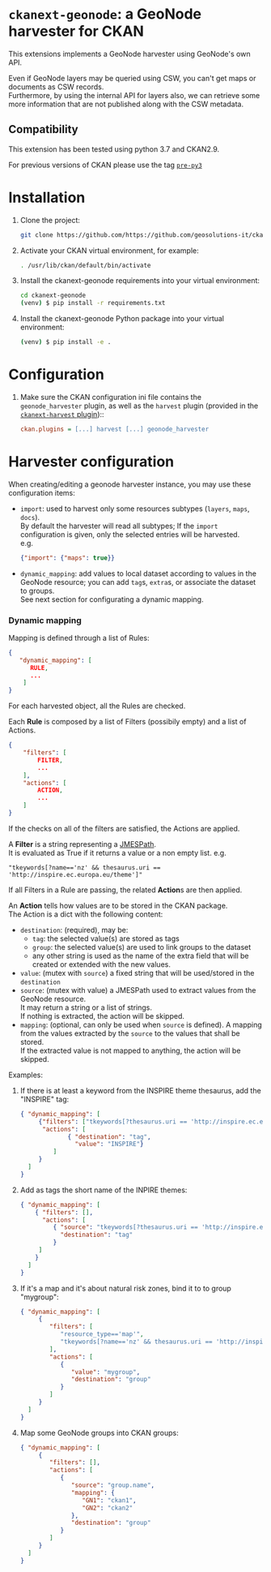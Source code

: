 # `ckanext-geonode`:  a GeoNode harvester for CKAN

This extensions implements a GeoNode harvester using GeoNode's own API.

Even if GeoNode layers may be queried using CSW, you can't get maps or documents as CSW records.  
Furthermore, by using the internal API for layers also, we can retrieve some more information that
are not published along with the CSW metadata.

## Compatibility

This extension has been tested using python 3.7 and CKAN2.9.

For previous versions of CKAN please use the tag [`pre-py3`](https://github.com/geosolutions-it/ckanext-geonode/tree/pre-py3)

# Installation

1. Clone the project:
   ```bash
   git clone https://github.com/https://github.com/geosolutions-it/ckanext-geonode.git

1. Activate your CKAN virtual environment, for example:
   ```bash
   . /usr/lib/ckan/default/bin/activate
   ```

1. Install the ckanext-geonode requirements into your virtual environment:
   ```bash
   cd ckanext-geonode
   (venv) $ pip install -r requirements.txt
   ```

1. Install the ckanext-geonode Python package into your virtual environment:
   ```bash
   (venv) $ pip install -e .
   ```

# Configuration

1. Make sure the CKAN configuration ini file contains the `geonode_harvester` plugin, as
   well as the `harvest` plugin (provided in the [`ckanext-harvest` plugin](https://github.com/ckan/ckanext-harvest))::
   ```ini
   ckan.plugins = [...] harvest [...] geonode_harvester
   ``` 

# Harvester configuration

When creating/editing a geonode harvester instance, you may use these configuration items:
 
- `import`: used to harvest only some resources subtypes (`layers`, `maps`, `docs`).   
  By default the harvester will read all subtypes; If the `import` configuration is given,
  only the selected entries will be harvested.  
  e.g.  
  ```json
  {"import": {"maps": true}}
  ```
- `dynamic_mapping`: add values to local dataset according to values in the GeoNode resource; you can add `tag`s, `extra`s, or associate the dataset to groups.  
   See next section for configurating a dynamic mapping.


### Dynamic mapping

Mapping is defined through a list of Rules:
```json
{
   "dynamic_mapping": [
      RULE,
      ...
    ]
}
```
For each harvested object, all the Rules are checked.

Each **Rule** is composed by a list of Filters (possibily empty) and a list of Actions.  

```json
{
    "filters": [
        FILTER,
        ...
    ],
    "actions": [
        ACTION,
        ...
    ]
}
```
If the checks on all of the filters are satisfied, the Actions are applied.


A **Filter** is a string representing a [JMESPath](https://jmespath.org/).  
It is evaluated as True if it returns a value or a non empty list.
e.g.
```
"tkeywords[?name=='nz' && thesaurus.uri == 'http://inspire.ec.europa.eu/theme']"
```
If all Filters in a Rule are passing, the related **Action**s are then applied.

An **Action** tells how values are to be stored in the CKAN package.  
The Action is a dict with the following content:
- `destination`: (required), may be:
  - `tag`: the selected value(s) are stored as tags
  - `group`: the selected value(s) are used to link groups to the dataset
  - any other string is used as the name of the extra field that will be created or extended with the new values.
- `value`: (mutex with `source`) a fixed string that will be used/stored in the `destination`
- `source`: (mutex with value) a JMESPath used to extract values from the GeoNode resource.  
   It may return a string or a list of strings.  
   If nothing is extracted, the action will be skipped.
- `mapping`: (optional, can only be used when `source` is defined). A mapping from the values extracted by the `source` to the values that shall be stored.  
   If the extracted value is not mapped to anything, the action will be skipped.


Examples:
1. If there is at least a keyword from the INSPIRE theme thesaurus, add the "INSPIRE" tag:
   ```json
   { "dynamic_mapping": [
        {"filters": ["tkeywords[?thesaurus.uri == 'http://inspire.ec.europa.eu/theme']"],
         "actions": [
                { "destination": "tag",
                  "value": "INSPIRE"}
            ]
        }
     ]
   }
   ```

1. Add as tags the short name of the INPIRE themes:
   ```json
   { "dynamic_mapping": [
       { "filters": [],
         "actions": [
            { "source": "tkeywords[?thesaurus.uri == 'http://inspire.ec.europa.eu/theme'].name",
              "destination": "tag"
            }
        ]
       }
     ]
   }
   ```
1. If it's a map and it's about natural risk zones, bind it to to group "mygroup":
   ```json
   { "dynamic_mapping": [
        {
           "filters": [
              "resource_type=='map'",
              "tkeywords[?name=='nz' && thesaurus.uri == 'http://inspire.ec.europa.eu/theme']"
           ],
           "actions": [
              {
                 "value": "mygroup",
                 "destination": "group"
              }
           ]
        }
     ]
   }
   ```

1. Map some GeoNode groups into CKAN groups:
   ```json
   { "dynamic_mapping": [
        {
           "filters": [],
           "actions": [
              {              
                 "source": "group.name",
                 "mapping": {
                    "GN1": "ckan1",
                    "GN2": "ckan2"
                 },
                 "destination": "group"
              }
           ]
        }
     ]
   }
   ```
      

